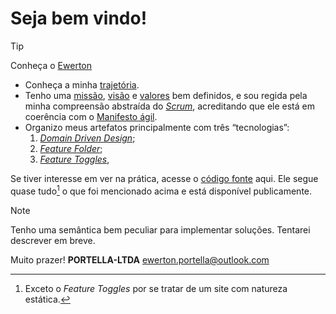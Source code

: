 # Seja bem vindo!

>[!TIP]
>Conheça o [Ewerton](https://eportella.github.io/)

- Conheça a minha [trajetória](trajetoria/README.md).
- Tenho uma [missão](missao/README.md), [visão](visao/README.md) e [valores](valor/README.md) bem definidos, e sou regida pela minha compreensão abstraída do [*Scrum*](scrum/README.md), acreditando que ele está em coerência com o [Manifesto ágil](agile-manifesto/README.md).
- Organizo meus artefatos principalmente com três “tecnologias”:
    1. [*Domain Driven Design*](domain-driven-design/README.md);
    1. [*Feature Folder*](feature-folder/README.md);
    1. [*Feature Toggles*](feature-toggles/README.md),

Se tiver interesse em ver na prática, acesse o [código fonte](https://github.com/portella-ltda/portella-ltda.github.io) aqui. Ele segue quase tudo[^1] o que foi mencionado acima e está disponível publicamente.

>[!NOTE]
> Tenho uma semântica bem peculiar para implementar soluções. Tentarei descrever em breve.

Muito prazer!
**PORTELLA-LTDA**
[ewerton.portella@outlook.com](mailto:ewerton.portella@outlook.com)

[^1]: Exceto o *Feature Toggles* por se tratar de um site com natureza estática.
